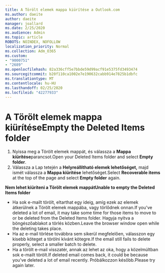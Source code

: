 ```yaml
---
title: A Törölt elemek mappa kiürítése a Outlook.com
ms.author: daeite
author: daeite
manager: joallard
ms.date: 2/25/2020
ms.audience: Admin
ms.topic: article
ROBOTS: NOINDEX, NOFOLLOW
localization_priority: Normal
ms.collection: Adm_O365
ms.custom:
- "9000751"
- "2689"
ms.openlocfilehash: 82a336cff5e7bbde59d99acf91e5375fd3493474
ms.sourcegitcommit: b20f110ca1002e7e190632cabb914e7825b1dbfc
ms.translationtype: MT
ms.contentlocale: hu-HU
ms.lasthandoff: 02/25/2020
ms.locfileid: "42277933"
---
```

# <a name="empty-the-deleted-items-folder"></a><span data-ttu-id="7a853-102">A Törölt elemek mappa kiürítése</span><span class="sxs-lookup"><span data-stu-id="7a853-102">Empty the Deleted Items folder</span></span>

1. <span data-ttu-id="7a853-103">Nyissa meg a Törölt elemek mappát, és válassza a **Mappa kiürítése**parancsot.</span><span class="sxs-lookup"><span data-stu-id="7a853-103">Open your Deleted Items folder and select **Empty folder**.</span></span>
2. <span data-ttu-id="7a853-104">Válassza a Lap tetején a **Helyreállítható elemek lehetőséget,** majd ismét válassza a **Mappa kiürítése** lehetőséget.</span><span class="sxs-lookup"><span data-stu-id="7a853-104">Select **Recoverable items** at the top of the page and select **Empty folder** again.</span></span>

<span data-ttu-id="7a853-105">**Nem lehet kiüríteni a Törölt elemek mappát**</span><span class="sxs-lookup"><span data-stu-id="7a853-105">**Unable to empty the Deleted Items folder**</span></span>

- <span data-ttu-id="7a853-106">Ha sok e-mailt törölt, eltarthat egy ideig, amíg ezek az elemek átkerülnek a Törölt elemek mappába, vagy törlődnek onnan.</span><span class="sxs-lookup"><span data-stu-id="7a853-106">If you've deleted a lot of email, it may take some time for those items to move to or be deleted from the Deleted Items folder.</span></span> <span data-ttu-id="7a853-107">Hagyja nyitva a böngészőablakot a törlés közben.</span><span class="sxs-lookup"><span data-stu-id="7a853-107">Leave the browser window open while the deleting takes place.</span></span>
- <span data-ttu-id="7a853-108">Ha az e-mail törlése továbbra sem sikerül megfelelően, válasszon egy kisebb köteget a törölni kívánt kötegre.</span><span class="sxs-lookup"><span data-stu-id="7a853-108">If the email still fails to delete properly, select a smaller batch to delete.</span></span>
- <span data-ttu-id="7a853-109">Ha a törölt e-mail visszatér, annak az lehet az oka, hogy a közelmúltban sok e-mailt törölt.</span><span class="sxs-lookup"><span data-stu-id="7a853-109">If deleted email comes back, it could be because you've deleted a lot of email recently.</span></span> <span data-ttu-id="7a853-110">Próbálkozzon később.</span><span class="sxs-lookup"><span data-stu-id="7a853-110">Please try again later.</span></span>